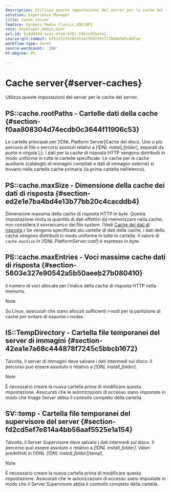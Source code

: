 ```yaml
---
description: Utilizza queste impostazioni del server per le cache del server.
solution: Experience Manager
title: Cache server
feature: Dynamic Media Classic,SDK/API
role: Developer,Admin,User
exl-id: 6a8d44d3-ecac-4fe0-9f81-28b1cd55e7e1
source-git-commit: bf31e5226cbb763e2fb82391772b64e5d5c89fae
workflow-type: tm+mt
source-wordcount: '296'
ht-degree: 0%

---
```


# Cache server{#server-caches}

Utilizza queste impostazioni del server per le cache del server.

## PS::cache.rootPaths - Cartelle dati della cache {#section-f0aa808304d74ecdb0c3644f11906c53}

Le cartelle principali per [!DNL Platform Server]Cache del disco. Uno o più percorsi di file o percorsi assoluti relativi a *[!DNL install_folder]*, separati da punto e virgola (;). I dati per la cache di risposta HTTP vengono distribuiti in modo uniforme in tutte le cartelle specificate. Le cache per le cache ausiliarie (cataloghi di immagini compilati e dati di immagini esterne) si trovano nella cartella cache primaria (la prima cartella nell’elenco).

## PS::cache.maxSize - Dimensione della cache dei dati di risposta {#section-ed2e1e7ba4bd4e13b77bb20c4cacddb4}

Dimensione massima della cache di risposta HTTP in byte. Questa impostazione limita la quantità di dati effettivi da memorizzare nella cache; non considera il sovraccarico del file system. (Vedi [Cache dei dati di risposta](../../../../is-api/image-serving-api-ref/c-configuration-and-administration/c-data-caches/c-response-data-cache.md#concept-81ea996c242441f2a69f7e9d9b3a29ca).) Se vengono specificate più cartelle di dati della cache, i dati della cache vengono distribuiti in modo uniforme in tutte le cartelle. Il valore di `cache.maxSize` in [!DNL PlatformServer.conf] è espresso in byte.

## PS::cache.maxEntries - Voci massime cache dati di risposta {#section-5603e327e90542a5b50aeeb27b080410}

Il numero di voci allocate per l&#39;indice della cache di risposta HTTP nella memoria.

>[!NOTE]
>
>Su Linux, assicurati che siano allocati sufficienti i-nodi per la partizione di cache per evitare di esaurire i-nodes.

## IS::TempDirectory - Cartella file temporanei del server di immagini {#section-42ea1e7a68c444878f7245c5bbcb1672}

Talvolta, il server di immagini deve salvare i dati intermedi sul disco. Il percorso può essere assoluto o relativo a *[!DNL install_folder]*.

>[!NOTE]
>
>È necessario creare la nuova cartella prima di modificare questa impostazione. Assicurati che le autorizzazioni di accesso siano impostate in modo che Image Server abbia il controllo completo della cartella.

## SV::temp - Cartella file temporanei del supervisore del server {#section-fd2cd5ef7e814a4bb56aaf5525e1a154}

Talvolta, il Server Supervisore deve salvare i dati intermedi sul disco. Il percorso può essere assoluto o relativo a *[!DNL install_folder]*. Valori predefiniti in [!DNL  *[!DNL install_folder]*/temp].

>[!NOTE]
>
>È necessario creare la nuova cartella prima di modificare questa impostazione. Assicurati che le autorizzazioni di accesso siano impostate in modo che il Server Supervisore abbia il controllo completo della cartella.
